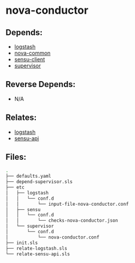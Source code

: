 # nova-conductor

## Depends:

  -  [logstash](/salt/logstash)
  -  [nova-common](/salt/nova-common)
  -  [sensu-client](/salt/sensu-client)
  -  [supervisor](/salt/supervisor)

## Reverse Depends:

  -  N/A

## Relates:

  -  [logstash](/salt/logstash)
  -  [sensu-api](/salt/sensu-api)

## Files:

```bash
.
├── defaults.yaml
├── depend-supervisor.sls
├── etc
│   ├── logstash
│   │   └── conf.d
│   │       └── input-file-nova-conductor.conf
│   ├── sensu
│   │   └── conf.d
│   │       └── checks-nova-conductor.json
│   └── supervisor
│       └── conf.d
│           └── nova-conductor.conf
├── init.sls
├── relate-logstash.sls
└── relate-sensu-api.sls
```
